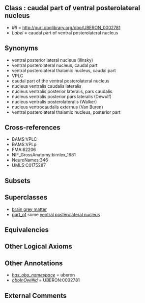 
## Class : caudal part of ventral posterolateral nucleus

 * *IRI* = http://purl.obolibrary.org/obo/UBERON_0002781
 * *Label* = caudal part of ventral posterolateral nucleus

## Synonyms

 * ventral posterior lateral nucleus (ilinsky)
 * ventral posterolateral nucleus, caudal part
 * ventral posterolateral thalamic nucleus, caudal part
 * VPLC
 * caudal part of the ventral posterolateral nucleus
 * nucleus ventralis caudalis lateralis
 * nucleus ventralis posterior lateralis, pars caudalis
 * nucleus ventralis posterior pars lateralis (Dewulf)
 * nucleus ventralis posterolateralis (Walker)
 * nucleus ventrocaudalis externus (Van Buren)
 * ventral posterolateral thalamic nucleus, posterior part

## Cross-references

 * BAMS:VPLC
 * BAMS:VPLp
 * FMA:62206
 * NIF_GrossAnatomy:birnlex_1681
 * NeuroNames:346
 * UMLS:C0175287

## Subsets


## Superclasses

 * [brain grey matter](../../UBERON/28/UBERON_0003528.md)
 * [part_of](../../BFO/50/BFO_0000050.md) some [ventral posterolateral nucleus](../../UBERON/42/UBERON_0002942.md)

## Equivalencies


## Other Logical Axioms


## Other Annotations

 * *[has_obo_namespace](../../ce/oboInOwl#hasOBONamespace.md)* = uberon
 * *[oboInOwl#id](../../id/oboInOwl#id.md)* = UBERON:0002781

## External Comments

